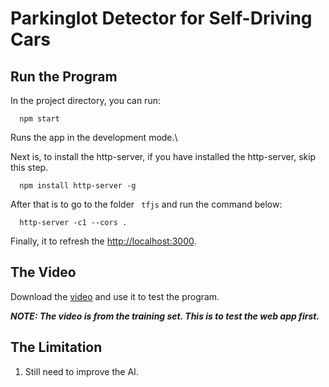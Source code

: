 # Parkinglot Detector for Self-Driving Cars


## Run the Program

In the project directory, you can run:

```
  npm start
```

Runs the app in the development mode.\


Next is, to install the http-server, if you have installed the http-server, skip this step. 
```
  npm install http-server -g
```
After that is to go to the folder ` tfjs` and run the command below:

``` 
  http-server -c1 --cors .
```
Finally, it to refresh the [http://localhost:3000](http://localhost:3000).

## The Video
Download the [video](https://drive.google.com/file/d/1n9JgbZImzlfR_q3sk-ofbloH6vZF5wwL/view?usp=sharing) and use it to test the program.

**_NOTE: The video is from the training set. This is to test the web app first._**

## The Limitation
1. Still need to improve the AI.

